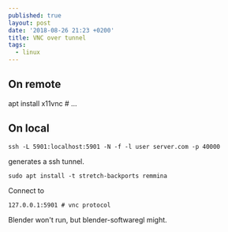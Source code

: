 ```yaml
---
published: true
layout: post
date: '2018-08-26 21:23 +0200'
title: VNC over tunnel
tags:
  - linux
---
```

## On remote

apt install x11vnc # ...

## On local

    ssh -L 5901:localhost:5901 -N -f -l user server.com -p 40000
    
generates a ssh tunnel.

    sudo apt install -t stretch-backports remmina
    
Connect to

    127.0.0.1:5901 # vnc protocol
    
Blender won't run, but blender-softwaregl might.
